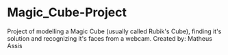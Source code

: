 # Magic_Cube-Project
Project of modelling a Magic Cube (usually called Rubik's Cube), finding it's solution and recognizing it's faces from a webcam. Created by: Matheus Assis
